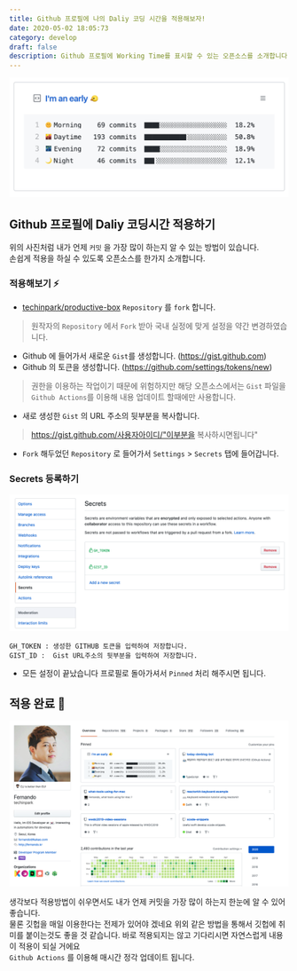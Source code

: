 ```yaml
---
title: Github 프로필에 나의 Daliy 코딩 시간을 적용해보자!
date: 2020-05-02 18:05:73
category: develop
draft: false
description: Github 프로필에 Working Time를 표시할 수 있는 오픈소스를 소개합니다.
---
```


![](../../assets/2020-05-02/box.png)

## Github 프로필에 Daliy 코딩시간 적용하기 

위의 사진처럼 내가 언제 `커밋` 을 가장 많이 하는지 알 수 있는 방법이 있습니다.  
손쉽게 적용을 하실 수 있도록 오픈소스를 한가지 소개합니다. 



### 적용해보기 ⚡️ 

- [techinpark/productive-box](https://github.com/techinpark/productive-box) `Repository` 를 `fork` 합니다. 

> 원작자의 `Repository` 에서 `Fork` 받아 국내 실정에 맞게 설정을 약간 변경하였습니다. 

- Github 에 들어가서 새로운 `Gist`를 생성합니다. (https://gist.github.com)
- Github 의 토큰을 생성합니다.  (https://github.com/settings/tokens/new)
> 권한을 이용하는 작업이기 때문에 위험하지만 해당 오픈소스에서는 `Gist` 파일을 `Github Actions`를 이용해 내용 업데이트 할때에만 사용합니다. 

- 새로 생성한 `Gist` 의 URL 주소의 뒷부분을 복사합니다. 
> https://gist.github.com/사용자아이디/"이부분을 복사하시면됩니다"

- `Fork` 해두었던 `Repository` 로 들어가서 `Settings` > `Secrets` 탭에 들어갑니다. 

### Secrets 등록하기 

![](../../assets/2020-05-02/secrets.png)

```
GH_TOKEN : 생성한 GITHUB 토큰을 입력하여 저장합니다.  
GIST_ID :  Gist URL주소의 뒷부분을 입력하여 저장합니다.
```
- 모든 설정이 끝났습니다 프로필로 돌아가셔서 `Pinned` 처리 해주시면 됩니다. 




## 적용 완료 🤖

![](../../assets/2020-05-02/intro.png)


생각보다 적용방법이 쉬우면서도 내가 언제 커밋을 가장 많이 하는지 한눈에 알 수 있어 좋습니다.  
물론 깃헙을 매일 이용한다는 전제가 있어야 겠네요 위외 같은 방법을 통해서 깃헙에 취미를 붙이는것도 좋을 것 같습니다. 바로 적용되지는 않고 기다리시면 자연스럽게 내용이 적용이 되실 거에요  
`Github Actions` 를 이용해 매시간 정각 업데이트 됩니다.
